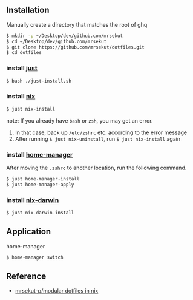 ## Installation

Manually create a directory that matches the root of ghq

```bash
$ mkdir -p ~/Desktop/dev/github.com/mrsekut
$ cd ~/Desktop/dev/github.com/mrsekut
$ git clone https://github.com/mrsekut/dotfiles.git
$ cd dotfiles
```

### install [just](https://github.com/casey/just)

```bash
$ bash ./just-install.sh
```

### install [nix](https://github.com/NixOS/nix)

```bash
$ just nix-install
```

note: If you already have `bash` or `zsh`, you may get an error.

1. In that case, back up `/etc/zshrc` etc. according to the error message
2. After running `$ just nix-uninstall`, run `$ just nix-install` again

### install [home-manager](https://github.com/nix-community/home-manager)

After moving the `.zshrc` to another location, run the following command.

```bash
$ just home-manager-install
$ just home-manager-apply
```

### install [nix-darwin](https://github.com/LnL7/nix-darwin)

```bash
$ just nix-darwin-install
```

## Application

home-manager

```bash
$ home-manager switch
```

## Reference

- [mrsekut-p/modular dotfiles in nix](https://scrapbox.io/mrsekut-p/modular_dotfiles_in_nix)
